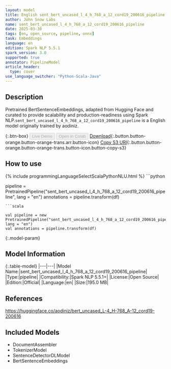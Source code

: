 ```yaml
---
layout: model
title: English sent_bert_uncased_l_4_h_768_a_12_cord19_200616_pipeline pipeline BertSentenceEmbeddings from aodiniz
author: John Snow Labs
name: sent_bert_uncased_l_4_h_768_a_12_cord19_200616_pipeline
date: 2025-03-30
tags: [en, open_source, pipeline, onnx]
task: Embeddings
language: en
edition: Spark NLP 5.5.1
spark_version: 3.0
supported: true
annotator: PipelineModel
article_header:
  type: cover
use_language_switcher: "Python-Scala-Java"
---
```


## Description

Pretrained BertSentenceEmbeddings, adapted from Hugging Face and curated to provide scalability and production-readiness using Spark NLP.`sent_bert_uncased_l_4_h_768_a_12_cord19_200616_pipeline` is a English model originally trained by aodiniz.

{:.btn-box}
<button class="button button-orange" disabled>Live Demo</button>
<button class="button button-orange" disabled>Open in Colab</button>
[Download](https://s3.amazonaws.com/auxdata.johnsnowlabs.com/public/models/sent_bert_uncased_l_4_h_768_a_12_cord19_200616_pipeline_en_5.5.1_3.0_1743349479706.zip){:.button.button-orange.button-orange-trans.arr.button-icon}
[Copy S3 URI](s3://auxdata.johnsnowlabs.com/public/models/sent_bert_uncased_l_4_h_768_a_12_cord19_200616_pipeline_en_5.5.1_3.0_1743349479706.zip){:.button.button-orange.button-orange-trans.button-icon.button-copy-s3}

## How to use



<div class="tabs-box" markdown="1">
{% include programmingLanguageSelectScalaPythonNLU.html %}
```python

pipeline = PretrainedPipeline("sent_bert_uncased_l_4_h_768_a_12_cord19_200616_pipeline", lang = "en")
annotations =  pipeline.transform(df)   

```
```scala

val pipeline = new PretrainedPipeline("sent_bert_uncased_l_4_h_768_a_12_cord19_200616_pipeline", lang = "en")
val annotations = pipeline.transform(df)

```
</div>

{:.model-param}
## Model Information

{:.table-model}
|---|---|
|Model Name:|sent_bert_uncased_l_4_h_768_a_12_cord19_200616_pipeline|
|Type:|pipeline|
|Compatibility:|Spark NLP 5.5.1+|
|License:|Open Source|
|Edition:|Official|
|Language:|en|
|Size:|195.0 MB|

## References

https://huggingface.co/aodiniz/bert_uncased_L-4_H-768_A-12_cord19-200616

## Included Models

- DocumentAssembler
- TokenizerModel
- SentenceDetectorDLModel
- BertSentenceEmbeddings